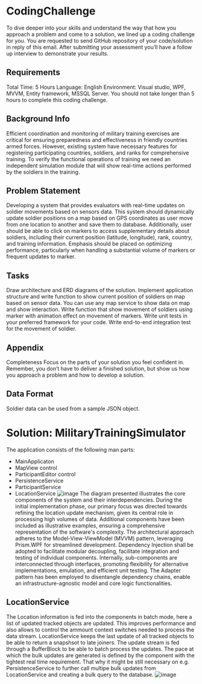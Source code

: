 # CodingChallenge
To dive deeper into your skills and understand the way that how you approach a problem and come to a solution, we lined up a coding challenge for you. You are requested to send GitHub repository of your code/solution in reply of this email.
After submitting your assessment you’ll have a follow up interview to demonstrate your results.
## Requirements
Total Time: 5 Hours
Language: English
Environment: Visual studio, WPF, MVVM, Entity framework, MSSQL Server.
You should not take longer than 5 hours to complete this coding challenge.
## Background Info
Efficient coordination and monitoring of military training exercises are critical for ensuring preparedness and effectiveness in friendly countries armed forces. However, existing system have necessary features for registering participating countries, soldiers, and ranks for comprehensive training. To verify the functional operations of training we need an independent simulation module that will show real-time actions performed by the soldiers in the training.
## Problem Statement
Developing a system that provides evaluators with real-time updates on soldier movements based on sensors data. This system should dynamically update soldier positions on a map based on GPS coordinates as user move from one location to another and save them to database. Additionally, user should be able to click on markers to access supplementary details about soldiers, including their current position (latitude, longitude), rank, country, and training information. Emphasis should be placed on optimizing performance, particularly when handling a substantial volume of markers or frequent updates to marker.
## Tasks
Draw architecture and ERD diagrams of the solution.
Implement application structure and write function to show current position of soldiers on map based on sensor data. You can use any map service to show data on map and show interaction.
Write function that show movement of soldiers using marker with animation effect on movement of markers.
Write unit tests in your preferred framework for your code.
Write end-to-end integration test for the movement of soldier.
## Appendix
Completeness
Focus on the parts of your solution you feel confident in. Remember, you don’t have to deliver a finished solution, but show us how you approach a problem and how to develop a solution.
## Data Format
Soldier data can be used from a sample JSON object.

# Solution: MilitaryTrainingSimulator
The application consists of the following man parts:
* MainApplicaton
* MapView control
* ParticipantEditor control
* PersistenceService
* ParticipantService
* LocationService
![image](https://github.com/MarcellecraM/CodingChallenge/assets/163450625/39f61d2e-98bb-494f-8ee9-e37f298ba6f9)
The diagram presented illustrates the core components of the system and their interdependencies. During the initial implementation phase, our primary focus was directed towards refining the location update mechanism, given its central role in processing high volumes of data. Additional components have been included as illustrative examples, ensuring a comprehensive representation of the software's complexity.
The architectural approach adheres to the Model-View-ViewModel (MVVM) pattern, leveraging Prism.WPF for streamlined development. Dependency Injection shall be adopted to facilitate modular decoupling, facilitate integration and testing of individual components. Internally, sub-components are interconnected through interfaces, promoting flexibility for alternative implementations, emulation, and efficient unit testing.
The Adapter pattern has been employed to disentangle dependency chains, enable an infrastructure-agnostic model and core logic functionalities.
## LocationService
The Location information is fed into the components in batch mode, here a list of updated tracked objects are updated. This improves performance and also allows to control the ammount context switches needed to process the data stream. LocationService keeps the last update of all tracked objects to be able to return a snapshsot to late joiners. The update stream is fed through a BufferBlock to be able to batch process the updates. The pace at which the bulk updates are generated is defined by the component with the tightest real time requirement. That why it might be still necessary on e.g. PersistenceService to further call multipe bulk updates from LocationService and creating a bulk query to the database.
![image](https://github.com/MarcellecraM/CodingChallenge/assets/163450625/249d083c-1ded-4485-aaf3-0a96f40ca73f)
